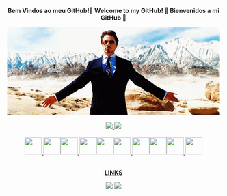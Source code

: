 <p align="center" >
  <strong>Bem Vindos ao meu GitHub!👋 Welcome to my GitHub! 👋 Bienvenidos a mi GitHub 👋</strong>
</p>
<p align="center">
  <img src="https://github.com/henriquerojo/henriquerojo/blob/main/tony.gif">
</p>

<!-- ![](https://github.com/henriquerojo/henriquerojo/blob/main/tony.gif) -->

<div align="center">
<a href="https://github.com/henriquerojo">
<img height="180em" src="https://github-readme-stats.vercel.app/api/top-langs/?username=henriquerojo&layout=compact&langs_count=7&theme=dracula"/>
<img height="180em" src="https://github-readme-stats.vercel.app/api?username=henriquerojo&show_icons=true&theme=dracula&include_all_commits=true&count_private=true"/>
</div>
  
<br>

<div align="center">
<img src="https://cdn.jsdelivr.net/gh/devicons/devicon/icons/linux/linux-original.svg" width="40" height="40"/> <img src="https://cdn.jsdelivr.net/gh/devicons/devicon/icons/redhat/redhat-original.svg" width="40" height="40"/><img src="https://cdn.jsdelivr.net/gh/devicons/devicon/icons/debian/debian-original-wordmark.svg" width="40" height="40"/>
<img src="https://cdn.jsdelivr.net/gh/devicons/devicon/icons/python/python-original.svg" width="40" height="40"/><img src="https://cdn.jsdelivr.net/gh/devicons/devicon/icons/csharp/csharp-original.svg" width="40" height="40"/><img src="https://cdn.jsdelivr.net/gh/devicons/devicon/icons/php/php-original.svg" width="40" height="40"/>
<img src="https://cdn.jsdelivr.net/gh/devicons/devicon/icons/html5/html5-original.svg" width="40" height="40"/><img src="https://cdn.jsdelivr.net/gh/devicons/devicon/icons/css3/css3-original.svg" width="40" height="40"/><img src="https://cdn.jsdelivr.net/gh/devicons/devicon/icons/bootstrap/bootstrap-original.svg" width="40" height="40"/>
<img src="https://cdn.jsdelivr.net/gh/devicons/devicon/icons/angularjs/angularjs-original.svg" width="40" height="40"/>
</div>

<br>
<p align="center">
  <strong>LINKS</strong>
</p>
<div align="center">
  <a href="https://www.linkedin.com/in/henrique-rojo-b9a950212/" target="_blank" rel="noopener noreferrer"><img src="https://img.shields.io/badge/-LinkedIn-%230077B5?style=for-the-badge&logo=linkedin&logoColor=white" target="_blank"></a>
  <a href="" target="_blank"><img src="https://img.shields.io/badge/-Portfolio -%77758?style=for-the-badge&logo=&logoColor=white&color=yellow"></a>
  <!--<a href ="mailto:henriquerojo10@gmail.com"><img src="https://img.shields.io/badge/-Gmail-%23333?style=for-the-badge&logo=gmail&logoColor=white" target="_blank"></a>-->
</div>

       
          
<!--
**henriquerojo/henriquerojo** is a ✨ _special_ ✨ repository because its `README.md` (this file) appears on your GitHub profile.

Here are some ideas to get you started:

- 🔭 I’m currently working on ...
- 🌱 I’m currently learning ...
- 👯 I’m looking to collaborate on ...
- 🤔 I’m looking for help with ...
- 💬 Ask me about ...
- 📫 How to reach me: ...
- 😄 Pronouns: ...
- ⚡ Fun fact: ...
-->
